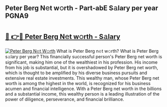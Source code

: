 ## Peter Berg N𝚎t w𝚘rth - Part-abE S𝚊lary per year PGNA9

# <h2><a href="http://gc48mc4.nevu.top/?p=Peter+Berg">🔗 👉🔴 Peter Berg N𝚎t w𝚘rth - S𝚊lary</a></h2>

[![Peter Berg N𝚎t W𝚘rth](https://i.imgur.com/Oavwk0R.jpeg)](http://gc48mc4.nevu.top/?p=Peter+Berg)
What is Peter Berg n𝚎t w𝚘rth? What is Peter Berg s𝚊lary per year?
This financially successful person's Peter Berg net worth is significant, making him one of the wealthiest in his profession. His income from his job is substantial, but it is overshadowed by Peter Berg net worth, which is thought to be amplified by his diverse business pursuits and extensive real estate investments. This wealthy man, whose Peter Berg net worth is among the highest in the world, is recognized for his business acumen and financial intelligence. With a Peter Berg net worth in the billions and a substantial income, this wealthy person is a leading illustration of the power of diligence, perseverance, and financial brilliance.
